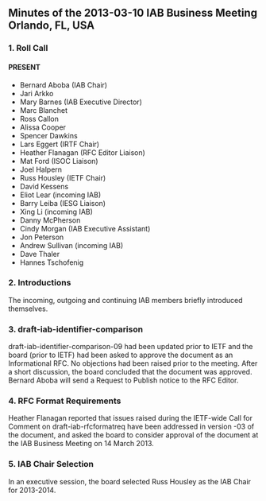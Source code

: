 
Minutes of the 2013-03-10 IAB Business Meeting
Orlando, FL, USA
---------------------------------------------------------------


### 1. Roll Call


#### PRESENT


* Bernard Aboba (IAB Chair)
* Jari Arkko
* Mary Barnes (IAB Executive Director)
* Marc Blanchet
* Ross Callon
* Alissa Cooper
* Spencer Dawkins
* Lars Eggert (IRTF Chair)
* Heather Flanagan (RFC Editor Liaison)
* Mat Ford (ISOC Liaison)
* Joel Halpern
* Russ Housley (IETF Chair)
* David Kessens
* Eliot Lear (incoming IAB)
* Barry Leiba (IESG Liaison)
* Xing Li (incoming IAB)
* Danny McPherson
* Cindy Morgan (IAB Executive Assistant)
* Jon Peterson
* Andrew Sullivan (incoming IAB)
* Dave Thaler
* Hannes Tschofenig


### 2. Introductions


The incoming, outgoing and continuing IAB members briefly introduced themselves.


### 3. draft-iab-identifier-comparison


draft-iab-identifier-comparison-09 had been updated prior to IETF and the board (prior to IETF) had been asked to approve the document as an Informational RFC. No objections had been raised prior to the meeting. After a short discussion, the board concluded that the document was approved. Bernard Aboba will send a Request to Publish notice to the RFC Editor.


### 4. RFC Format Requirements


Heather Flanagan reported that issues raised during the IETF-wide Call for Comment on draft-iab-rfcformatreq have been addressed in version -03 of the document, and asked the board to consider approval of the document at the IAB Business Meeting on 14 March 2013.


### 5. IAB Chair Selection


In an executive session, the board selected Russ Housley as the IAB Chair for 2013-2014.


